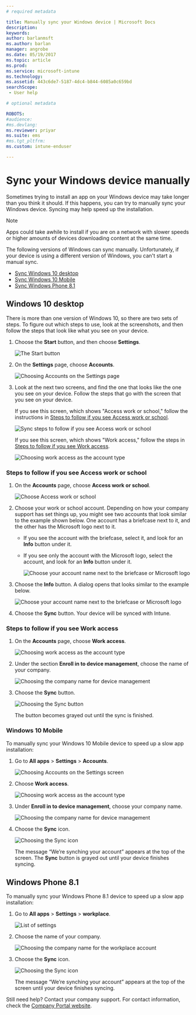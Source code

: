 ```yaml
---
# required metadata

title: Manually sync your Windows device | Microsoft Docs
description:
keywords:
author: barlanmsft
ms.author: barlan
manager: angrobe
ms.date: 05/19/2017
ms.topic: article
ms.prod:
ms.service: microsoft-intune
ms.technology:
ms.assetid: 443c6de7-5187-4dc4-b844-6085a0c659bd
searchScope:
 - User help

# optional metadata

ROBOTS:  
#audience:
#ms.devlang:
ms.reviewer: priyar
ms.suite: ems
#ms.tgt_pltfrm:
ms.custom: intune-enduser

---
```


# Sync your Windows device manually

Sometimes trying to install an app on your Windows device may take longer than you think it should. If this happens, you can try to manually sync your Windows device. Syncing may help speed up the installation.

> [!Note]
> Apps could take awhile to install if you are on a network with slower speeds or higher amounts of devices downloading content at the same time.

The following versions of Windows can sync manually. Unfortunately, if your device is using a different version of Windows, you can't start a manual sync.

* [Sync Windows 10 desktop](#windows-10-desktop)
* [Sync Windows 10 Mobile](#windows-10-mobile)
* [Sync Windows Phone 8.1](#windows-phone-81)

## Windows 10 desktop
There is more than one version of Windows 10, so there are two sets of steps. To figure out which steps to use, look at the screenshots, and then follow the steps that look like what you see on your device.

1. Choose the **Start** button, and then choose **Settings**.

    ![The Start button](./media/win10pc-sync-1-start-button.png)

2. On the **Settings** page, choose **Accounts**.

    ![Choosing Accounts on the Settings page](./media/win10pc-sync-2-settings-accounts.png)

3. Look at the next two screens, and find the one that looks like the one you see on your device. Follow the steps that go with the screen that you see on your device.

	If you see this screen, which shows "Access work or school," follow the instructions in [Steps to follow if you see Access work or school](#steps-to-follow-if-you-see-access-work-or-school).

	![Sync steps to follow if you see Access work or school](./media/w10-enroll-rs1-connect-to-work-or-school.png)

	If you see this screen, which shows "Work access," follow the steps in [Steps to follow if you see Work access](#steps-to-follow-if-you-see-work-access).

	![Choosing work access as the account type](./media/win10pc-sync-3-work-access.png)

### Steps to follow if you see Access work or school

1. On the **Accounts** page, choose **Access work or school**.

    ![Choose Access work or school](./media/w10-enroll-rs1-connect-to-work-or-school.png)

2. Choose your work or school account. Depending on how your company support has set things up, you might see two accounts that look similar to the example shown below. One account has a briefcase next to it, and the other has the Microsoft logo next to it.

   - If you see the account with the briefcase, select it, and look for an **Info** button under it.
   - If you see only the account with the Microsoft logo, select the account, and look for an **Info** button under it.

     ![Choose your account name next to the briefcase or Microsoft logo](./media/win10pc-rs1-sync-info-button.png)

3. Choose the **Info** button. A dialog opens that looks similar to the example below.

    ![Choose your account name next to the briefcase or Microsoft logo](./media/win10pc-rs1-sync-button.png)

4. Choose the **Sync** button. Your device will be synced with Intune.

### Steps to follow if you see Work access

1. On the **Accounts** page, choose **Work access**.

    ![Choosing work access as the account type](./media/win10pc-sync-3-work-access.png)

2. Under the section **Enroll in to device management**, choose the name of your company.

    ![Choosing the company name for device management](./media/win10pc-sync-4-tap-com-name.png)

3. Choose the **Sync** button.

    ![Choosing the Sync button](./media/win10pc-sync-5-tap-sync.png)

   The button becomes grayed out until the sync is finished.

### Windows 10 Mobile
To manually sync your Windows 10 Mobile device to speed up a slow app installation:

   1. Go to **All apps** > **Settings** > **Accounts**.

       ![Choosing Accounts on the Settings screen](./media/win10m-sync-1-settings-accounts.png)

   2. Choose **Work access**.

       ![Choosing work access as the account type](./media/win10m-sync-2-work-access.png)

   3. Under **Enroll in to device management**, choose your company name.

       ![Choosing the company name for device management](./media/win10m-sync-3-tap-comp-name.png)

   4. Choose the **Sync** icon.

       ![Choosing the Sync icon](./media/win10m-sync-4-tap-sync.png)

       The message “We’re synching your account” appears at the top of the screen. The **Sync** button is grayed out until your device finishes syncing.

## Windows Phone 8.1
To manually sync your Windows Phone 8.1 device to speed up a slow app installation:

1. Go to **All apps** > **Settings** > **workplace**.

    ![List of settings](./media/wp81-1-sync-settings-workplace.png)

2. Choose the name of your company.

    ![Choosing the company name for the workplace account](./media/wp81-2-sync-tap-compname.png)

3. Choose the **Sync** icon.

    ![Choosing the Sync icon](./media/wp81-3-sync-tap-sync-button.png)

   The message “We’re synching your account” appears at the top of the screen until your device finishes syncing.

Still need help? Contact your company support. For contact information, check the [Company Portal website](https://portal.manage.microsoft.com#HelpDeskDialog).
